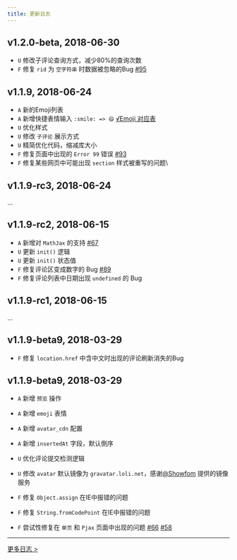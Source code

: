 ```yaml
---
title: 更新日志
---
```


## v1.2.0-beta, 2018-06-30

- `U` 修改子评论查询方式，减少80%的查询次数
- `F` 修复 `rid` 为 `空字符串` 时数据被忽略的Bug [#95](https://github.com/xCss/Valine/issues/95)

## v1.1.9, 2018-06-24

- `A` 新的Emoji列表
- `A` 新增快捷表情输入 `:smile: => 😄`  [√Emoji 对应表](https://github.com/xCss/Valine/blob/master/dist/plugins/emojis/light.json)
- `U` 优化样式
- `U` 修改 `子评论` 展示方式
- `U` 精简优化代码，缩减库大小
- `F` 修复页面中出现的 `Error 99` 错误 [#93](https://github.com/xCss/Valine/issues/93) 
- `F` 修复某些网页中可能出现 `section` 样式被重写的问题\

## v1.1.9-rc3, 2018-06-24

...

## v1.1.9-rc2, 2018-06-15

- `A` 新增对 `MathJax` 的支持 [#67](https://github.com/xCss/Valine/issues/67) 
- `U` 更新 `init()` 逻辑
- `U` 更新 `init()` 状态值
- `F` 修复评论区变成数字的 Bug [#89](https://github.com/xCss/Valine/issues/89) 
- `F` 修复评论列表中日期出现 `undefined` 的 Bug


## v1.1.9-rc1, 2018-06-15

...

## v1.1.9-beta9, 2018-03-29

- `F` 修复 `location.href` 中含中文时出现的评论刷新消失的Bug

## v1.1.9-beta9, 2018-03-29

- `A` 新增 `预览` 操作
- `A` 新增 `emoji` 表情
- `A` 新增 `avatar_cdn` 配置
- `A` 新增 `insertedAt` 字段，默认倒序

- `U` 优化评论提交检测逻辑
- `U` 修改 `avatar` 默认镜像为 `gravatar.loli.net`，感谢[@Showfom](https://github.com/Showfom) 提供的镜像服务

- `F` 修复 `Object.assign` 在IE中报错的问题
- `F` 修复 `String.fromCodePoint` 在IE中报错的问题
- `F` 尝试性修复在 `单页` 和 `Pjax` 页面中出现的问题 [#66](https://github.com/xCss/Valine/issues/66) [#58](https://github.com/xCss/Valine/issues/58) 

---------------

[更多日志 >](https://github.com/xCss/Valine/releases)